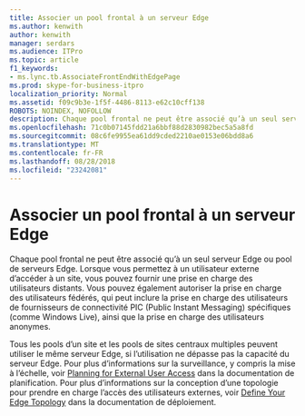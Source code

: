 ```yaml
---
title: Associer un pool frontal à un serveur Edge
ms.author: kenwith
author: kenwith
manager: serdars
ms.audience: ITPro
ms.topic: article
f1_keywords:
- ms.lync.tb.AssociateFrontEndWithEdgePage
ms.prod: skype-for-business-itpro
localization_priority: Normal
ms.assetid: f09c9b3e-1f5f-4486-8113-e62c10cff138
ROBOTS: NOINDEX, NOFOLLOW
description: Chaque pool frontal ne peut être associé qu’à un seul serveur Edge ou pool de serveurs Edge. Lorsque vous permettez à un utilisateur externe d’accéder à un site, vous pouvez fournir une prise en charge des utilisateurs distants. Vous pouvez également autoriser la prise en charge des utilisateurs fédérés, qui peut inclure la prise en charge des utilisateurs de fournisseurs de connectivité PIC (Public Instant Messaging) spécifiques (comme Windows Live), ainsi que la prise en charge des utilisateurs anonymes.
ms.openlocfilehash: 71c0b07145fdd21a6bbf88d2830982bec5a5a8fd
ms.sourcegitcommit: 08c6fe9955ea61dd9cded2210ae0153e06bdd8a6
ms.translationtype: MT
ms.contentlocale: fr-FR
ms.lasthandoff: 08/28/2018
ms.locfileid: "23242081"
---
```

# <a name="associate-front-end-with-edge"></a>Associer un pool frontal à un serveur Edge

Chaque pool frontal ne peut être associé qu’à un seul serveur Edge ou pool de serveurs Edge. Lorsque vous permettez à un utilisateur externe d’accéder à un site, vous pouvez fournir une prise en charge des utilisateurs distants. Vous pouvez également autoriser la prise en charge des utilisateurs fédérés, qui peut inclure la prise en charge des utilisateurs de fournisseurs de connectivité PIC (Public Instant Messaging) spécifiques (comme Windows Live), ainsi que la prise en charge des utilisateurs anonymes.

Tous les pools d’un site et les pools de sites centraux multiples peuvent utiliser le même serveur Edge, si l’utilisation ne dépasse pas la capacité du serveur Edge. Pour plus d’informations sur la surveillance, y compris la mise à l’échelle, voir [Planning for External User Access](https://technet.microsoft.com/library/ea098933-eff5-461e-aba3-e7f128784dc2.aspx) dans la documentation de planification. Pour plus d’informations sur la conception d’une topologie pour prendre en charge l’accès des utilisateurs externes, voir [Define Your Edge Topology](https://technet.microsoft.com/library/787b23f1-8fa0-4c37-abf2-c516c5dd66f0.aspx) dans la documentation de déploiement.


